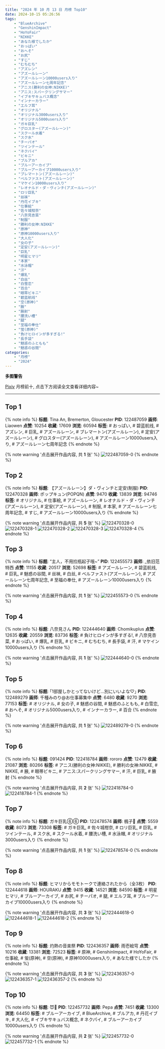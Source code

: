 ```yaml
---
title: "2024 年 10 月 13 日 月榜 Top10"
date: 2024-10-15 05:26:56
tags:
    - "BlueArchive"
    - "GenshinImpact"
    - "HoYoFair"
    - "NIKKE"
    - "あなた様でしたか"
    - "おっぱい"
    - "おへそ"
    - "お尻"
    - "すじ"
    - "むちむち"
    - "アズレン"
    - "アズールレーン"
    - "アズールレーン10000users入り"
    - "アズールレーン七周年記念"
    - "アニス(勝利の女神:NIKKE)"
    - "アニス:スパークリングサマー"
    - "イブキサキュバス概念"
    - "インナーカラー"
    - "エルフ耳"
    - "オリジナル"
    - "オリジナル3000users入り"
    - "オリジナル5000users入り"
    - "ガキ巨乳"
    - "グロスター(アズールレーン)"
    - "スクール水着"
    - "スク水"
    - "チーパオ"
    - "ツインテール"
    - "ネクパイ"
    - "ビキニ"
    - "ブルアカ"
    - "ブルーアーカイブ"
    - "ブルーアーカイブ10000users入り"
    - "ブレマートン(アズールレーン)"
    - "ベルファスト(アズールレーン)"
    - "マケイン10000users入り"
    - "レオナルド・ダ・ヴィンチ(アズールレーン)"
    - "ロリ巨乳"
    - "丝袜"
    - "丹花イブキ"
    - "仕事絵"
    - "佐々城柑奈"
    - "八奈見杏菜"
    - "制服"
    - "勝利の女神:NIKKE"
    - "原神"
    - "原神10000users入り"
    - "大人化"
    - "女の子"
    - "定安(アズールレーン)"
    - "巨乳"
    - "明星ヒマリ"
    - "本家"
    - "水泳帽"
    - "汗"
    - "爆乳"
    - "白丝"
    - "白雪恋"
    - "百合"
    - "眼帯ビキニ"
    - "碧蓝航线"
    - "空(原神)"
    - "腋"
    - "腋射"
    - "腰洗い槽"
    - "腿"
    - "至福の奉仕"
    - "蛍(原神)"
    - "負けヒロインが多すぎる!"
    - "長手袋"
    - "魅惑のふともも"
    - "魅惑の谷間"
categories:
    - "月榜"
    - "2024"
---
```


<i class="fa fa-triangle-exclamation"></i>**多图警告**<i class="fa fa-triangle-exclamation"></i>

[Pixiv](https://www.pixiv.net/) 月榜前十, 点击下方阅读全文查看详细内容~

<!-- more -->

---

## Top 1

{% note info %}
**标题**: Tina An, Bremerton, Gloucester
**PID**: 122487059 **画师**: Liaowen
**点赞**: 10254 **收藏**: 17609 **浏览**: 60594
**标签**: # おっぱい, # 碧蓝航线, # アズレン, # 巨乳, # アズールレーン, # ブレマートン(アズールレーン), # 定安(アズールレーン), # グロスター(アズールレーン), # アズールレーン10000users入り, # アズールレーン七周年記念
{% endnote %}

{% note warning '点击展开作品内容, 共 **1** 张' %}
![122487059-0](https://i.pixiv.re/img-original/img/2024/09/16/15/33/21/122487059_p0.png)
{% endnote %}

## Top 2

{% note info %}
**标题**: 【アズールレーン】ダ・ヴィンチと定安(制服)
**PID**: 122470328 **画师**: ポップキュン(POPQN)
**点赞**: 9470 **收藏**: 13839 **浏览**: 94746
**标签**: # オリジナル, # 仕事絵, # アズールレーン, # レオナルド・ダ・ヴィンチ(アズールレーン), # 定安(アズールレーン), # 制服, # 本家, # アズールレーン七周年記念, # すじ, # アズールレーン10000users入り
{% endnote %}

{% note warning '点击展开作品内容, 共 **5** 张' %}
![122470328-0](https://i.pixiv.re/img-original/img/2024/09/16/00/04/32/122470328_p0.jpg)
![122470328-1](https://i.pixiv.re/img-original/img/2024/09/16/00/04/32/122470328_p1.jpg)
![122470328-2](https://i.pixiv.re/img-original/img/2024/09/16/00/04/32/122470328_p2.jpg)
![122470328-3](https://i.pixiv.re/img-original/img/2024/09/16/00/04/32/122470328_p3.jpg)
![122470328-4](https://i.pixiv.re/img-original/img/2024/09/16/00/04/32/122470328_p4.jpg)
{% endnote %}

## Top 3

{% note info %}
**标题**: “主人，不用捡瓶起子哦~”
**PID**: 122455573 **画师**: _依旧范特西
**点赞**: 11155 **收藏**: 20517 **浏览**: 52698
**标签**: # アズールレーン, # 碧蓝航线, # 巨乳, # 魅惑の谷間, # 丝袜, # 白丝, # ベルファスト(アズールレーン), # アズールレーン七周年記念, # 至福の奉仕, # アズールレーン10000users入り
{% endnote %}

{% note warning '点击展开作品内容, 共 **1** 张' %}
![122455573-0](https://i.pixiv.re/img-original/img/2024/09/15/16/52/29/122455573_p0.jpg)
{% endnote %}

## Top 4

{% note info %}
**标题**: 八奈見さん
**PID**: 122444640 **画师**: Chomikuplus
**点赞**: 12635 **收藏**: 20559 **浏览**: 83736
**标签**: # 負けヒロインが多すぎる!, # 八奈見杏菜, # おっぱい, # 爆乳, # 巨乳, # ビキニ, # むちむち, # 長手袋, # 汗, # マケイン10000users入り
{% endnote %}

{% note warning '点击展开作品内容, 共 **1** 张' %}
![122444640-0](https://i.pixiv.re/img-original/img/2024/09/15/08/00/16/122444640_p0.jpg)
{% endnote %}

## Top 5

{% note info %}
**标题**: ｢1部屋しかとってないけど…別にいいよな♡｣
**PID**: 122489279 **画师**: 千種みのり@お仕事募集中
**点赞**: 6480 **收藏**: 9270 **浏览**: 77153
**标签**: # オリジナル, # 女の子, # 魅惑の谷間, # 魅惑のふともも, # 白雪恋, # おへそ, # オリジナル5000users入り, # インナーカラー, # 百合
{% endnote %}

{% note warning '点击展开作品内容, 共 **1** 张' %}
![122489279-0](https://i.pixiv.re/img-original/img/2024/09/16/17/10/55/122489279_p0.jpg)
{% endnote %}

## Top 6

{% note info %}
**标题**: 091424
**PID**: 122418784 **画师**: rororo
**点赞**: 12479 **收藏**: 21087 **浏览**: 80266
**标签**: # アニス(勝利の女神:NIKKE), # 勝利の女神:NIKKE, # NIKKE, # 腋, # 眼帯ビキニ, # アニス:スパークリングサマー, # 汗, # 巨乳, # 腋射
{% endnote %}

{% note warning '点击展开作品内容, 共 **2** 张' %}
![122418784-0](https://i.pixiv.re/img-original/img/2024/09/14/13/16/14/122418784_p0.jpg)
![122418784-1](https://i.pixiv.re/img-original/img/2024/09/14/13/16/14/122418784_p1.jpg)
{% endnote %}

## Top 7

{% note info %}
**标题**: ガキ巨乳⑥⑥
**PID**: 122478574 **画师**: 楓子🍁
**点赞**: 5559 **收藏**: 8073 **浏览**: 73308
**标签**: # ガキ巨乳, # 佐々城柑奈, # ロリ巨乳, # 巨乳, # ツインテール, # スク水, # スクール水着, # 腰洗い槽, # 水泳帽, # オリジナル3000users入り
{% endnote %}

{% note warning '点击展开作品内容, 共 **1** 张' %}
![122478574-0](https://i.pixiv.re/img-original/img/2024/09/16/08/00/04/122478574_p0.jpg)
{% endnote %}

## Top 8

{% note info %}
**标题**: ヒマリからモモトークで連絡されたから（全3枚）
**PID**: 122444618 **画师**: HOURAKU
**点赞**: 9415 **收藏**: 14521 **浏览**: 84590
**标签**: # 明星ヒマリ, # ブルーアーカイブ, # お尻, # チーパオ, # 腿, # エルフ耳, # ブルーアーカイブ10000users入り
{% endnote %}

{% note warning '点击展开作品内容, 共 **3** 张' %}
![122444618-0](https://i.pixiv.re/img-original/img/2024/09/15/08/00/06/122444618_p0.jpg)
![122444618-1](https://i.pixiv.re/img-original/img/2024/09/15/08/00/06/122444618_p1.jpg)
![122444618-2](https://i.pixiv.re/img-original/img/2024/09/15/08/00/06/122444618_p2.jpg)
{% endnote %}

## Top 9

{% note info %}
**标题**: 灼熱の音楽祭
**PID**: 122436357 **画师**: 雨壱絵穹
**点赞**: 10216 **收藏**: 13381 **浏览**: 72523
**标签**: # 原神, # GenshinImpact, # HoYoFair, # 仕事絵, # 蛍(原神), # 空(原神), # 原神10000users入り, # あなた様でしたか
{% endnote %}

{% note warning '点击展开作品内容, 共 **3** 张' %}
![122436357-0](https://i.pixiv.re/img-original/img/2024/09/15/00/01/44/122436357_p0.jpg)
![122436357-1](https://i.pixiv.re/img-original/img/2024/09/15/00/01/44/122436357_p1.jpg)
![122436357-2](https://i.pixiv.re/img-original/img/2024/09/15/00/01/44/122436357_p2.jpg)
{% endnote %}

## Top 10

{% note info %}
**标题**: 😈💛
**PID**: 122457732 **画师**: Pepa
**点赞**: 7451 **收藏**: 13300 **浏览**: 64450
**标签**: # ブルーアーカイブ, # BlueArchive, # ブルアカ, # 丹花イブキ, # 大人化, # イブキサキュバス概念, # ネクパイ, # ブルーアーカイブ10000users入り
{% endnote %}

{% note warning '点击展开作品内容, 共 **2** 张' %}
![122457732-0](https://i.pixiv.re/img-original/img/2024/09/15/18/11/35/122457732_p0.png)
![122457732-1](https://i.pixiv.re/img-original/img/2024/09/15/18/11/35/122457732_p1.png)
{% endnote %}
